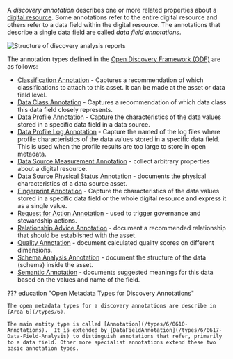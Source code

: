 <!-- SPDX-License-Identifier: CC-BY-4.0 -->
<!-- Copyright Contributors to the ODPi Egeria project. -->

A *discovery annotation* describes one or more related properties about a [digital resource](/concepts/resource). Some annotations refer to the entire digital resource and others refer to a data field within the digital resource.   The annotations that describe a single data field are called *data field annotations*.

![Structure of discovery analysis reports](/guides/developer/open-discovery-services/discovery-analysis-report-structure.svg)

The annotation types defined in the [Open Discovery Framework (ODF)](/frameworks/odf/overview) are as follows:

* [Classification Annotation](/features/discovery-and-stewardship/overview/#classification-discovery) - Captures a recommendation of which classifications to attach to this asset.  It can be made at the asset or data field level.
* [Data Class Annotation](/features/discovery-and-stewardship/overview/#data-class-discovery) - Captures a recommendation of which data class this data field closely represents.
* [Data Profile Annotation](/features/discovery-and-stewardship/overview/#data-profiling) - Capture the characteristics of the data values stored in a specific data field in a data source.
* [Data Profile Log Annotation](/features/discovery-and-stewardship/overview/#data-profiling) - Capture the named of the log files where profile characteristics of the data values stored in a specific data field.  This is used when the profile results are too large to store in open metadata.
* [Data Source Measurement Annotation](/features/discovery-and-stewardship/overview/#capturing-measurements) - collect arbitrary properties about a digital resource.
* [Data Source Physical Status Annotation](/features/discovery-and-stewardship/overview/#capturing-measurements) - documents the physical characteristics of a data source asset.
* [Fingerprint Annotation](/features/discovery-and-stewardship/overview/#data-profiling) - Capture the characteristics of the data values stored in a specific data field or the whole digital resource and express it as a single value.
* [Request for Action Annotation](/features/discovery-and-stewardship/overview/#requesting-stewardship-action) - used to trigger governance and stewardship actions.
* [Relationship Advice Annotation](/features/discovery-and-stewardship/overview/#relationship-discovery) - document a recommended relationship that should be established with the asset.
* [Quality Annotation](/features/discovery-and-stewardship/overview/#calculating-quality-scores) - document calculated quality scores on different dimensions.
* [Schema Analysis Annotation](/features/discovery-and-stewardship/overview/#schema-extraction) - document the structure of the data (schema) inside the asset.
* [Semantic Annotation](/features/discovery-and-stewardship/overview/#semantic-discovery) - documents suggested meanings for this data based on the values and name of the field.

??? education "Open Metadata Types for Discovery Annotations"

    The open metadata types for a discovery annotations are describe in [Area 6](/types/6).

    The main entity type is called [Annotation](/types/6/0610-Annotations).  It is extended by [DataFieldAnnotation](/types/6/0617-Data-Field-Analysis) to distinguish annotations that refer, primarily to a data field. Other more specialist annotations extend these two basic annotation types.

